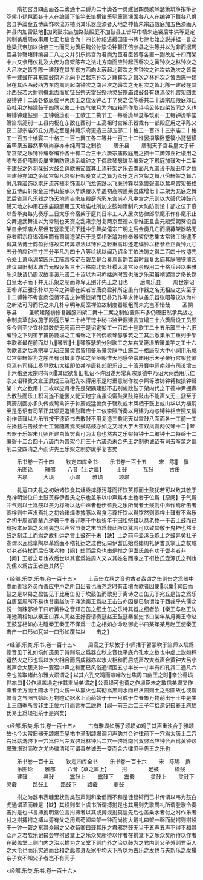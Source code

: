 <!-- { "loadSidebar": true } -->
　　隋初宫县四面面各二簴通十二镈为二十簴各一员建鼔四员歌琴瑟箫筑筝搊筝卧箜侯小琵琶面各十人在编磬下笙竽长笛横笛箫筚篥篪壎面各八人在编钟下舞各八佾宫县笋簴金五博山饰以流苏植羽其乐器应漆者天地之神皆朱宗庙殿庭加五色漆画天神县内加雷鼔地加灵鼔宗庙加路鼔殿庭不加鼔县工皆平巾帻朱连裳后牛洪等更定其制袭后周故事用七正七倍合为十四长孙绍逺援国语书传七律七始之説并据一言之也梁武帝加以浊倍三七而同为簴后魏公孙崇设钟磬正倍参县之洪等并以为非而据周官县钟磬堵肆编县二八之文并引乐纬宫为君商为臣君臣皆尊各置一副故加十四而架十六又参用仪礼及大传为宫架陈布之法北方南面应钟起西磬次之黄钟次之林钟次之大吕次之皆东陈一建鼔在其东东方西向太蔟起北磬次之夹钟次之钟次姑洗次之皆南陈一建鼔在其东南鼔南方北向中吕起东钟次之蕤宾次之磬次之林钟次之皆西陈一建鼔在其西西鼔西方东向夷则起南钟次之南吕次之磬次之无射次之皆北陈一建鼔在其北西鼔若大射则撤北面而加钲鼔祭天雷鼔祭地灵鼔宗庙路鼔各有鞉焉仪礼宫架四面设镈钟十二簴各依辰位甲丙庚壬之位设钟乙丁辛癸之位陈磬共二十簴宗庙殿庭郊丘及社用之植建鼔于四隅以象二十四气依月为均四箱同作取诗毛公传四架皆同之义也每镈钟建鼔别一工钟磬簴别一工歌工二执节工一每磬簴琴瑟筝筑别一工每钟簴竽笙箫笛埙箎别一工县内柷在东敔在西别一工高祖时宫架乐器裁有一部殿庭用之平陈又获二部宗庙郊丘分用之至是并藏乐府更造三部五部二十格工一百四十三宗庙二十格工一百五十飨宴二十格工一百七舞工各二等并一百三十二惟罢搊筝卧箜篌小琵琶横笛筚篥五器然筝筑尚存亦未纯周官之制欤
　　唐乐县
　　唐制天子宫县皇太子轩架宫架之乐镈钟编磬编钟各十有二合三十六簴宗庙殿庭用之损十二簴郊丘社稷用之陈布皆仍隋制设巢笙笛防篪埙系编钟之下偶歌琴瑟筑系编磬之下殿庭加鼔吹十二案于建鼔之外羽葆鼔大鼔金錞歌箫笳置其上焉轩架之乐去南面凡九簴设于辰丑申之位三建鼔亦如之余如宫架凡宫架轩架奏文武之舞为众乐之容宫架之舞八佾轩架之舞六佾凡簨簴饰以崇牙流苏植羽饰簴以飞龙饰趺以飞亷钟簨以鸷兽磬簴以鸷鸟宫架毎格金五博山轩架金三博山鼔承以华趺覆以华盖初高宗蓬莱宫成增七十二架为充庭之舞武后省焉凡乐器之饰天地尚赤宗庙殿庭尚彩东宫尚赤凡中宫之乐则以大磬代钟鼔凡磬天地之神用石宗庙殿庭用玉天地庙社所加之鼔如隋制凡大防防则设十部之伎于庭以备华夷每先奏乐三日太乐令宿架于庭其日率工人入居次协律郎举麾乐作仆麾乐止文舞退武舞进以为常制也天寳之乱肃宗尅复两京至德以来惟正旦含元殿受朝贺设宫架自余郊庙大祭但有登歌无坛下廷中乐舞矣僖宗广明之后金奏几亡而搜募架器略无存者昭宗将谒郊庙而有司请造架乐于是宰相张濬为修奉器架使悉集太常诸工询逮不得其法博士商盈孙练故实转筭取法以镈钟之轻重高印还定编钟以相参检正黄钟九寸五分倍应钟三寸三分半凡为四十八等绘状以闻乃诏金工依法铸之得二百四十枚濬先令处士萧承训棃园乐工陈言校定石磬至是合奏焉音韵克谐时营复太庙其庭陋狭濬因建议曰旧制太庙含元殿设架三十六格南北郊社稷太清宫及余殿用二十格兵兴以来雅乐沦缺请仍周汉故事设乐簴二十诏以为可亦姑适时宜也唐之乐架虽稍罢隋之侈长然自皇太子而下并无乐架之制而尊卑无别非先王之旧也
　　后周乐县
　　周世宗诏王朴详正雅乐朴以为今之钟磬在架者皆唐商盈孙所定虽有作器之名无相应之实至于十二镈钟不考宫商但循环击之钟磬徒架而已朴乃作凖求律以备乐器张昭等议以为朴之新法可习而行之未几朴卒明年周室禅位故制度器服粗而未完岂不惜哉
　　圣朝乐县
　　圣朝建隆初修复器服四架二舞十二案之制位置陈布多仍唐旧然承兵战之余制度草创故施于殿庭乐架二十格干徳中秘书监尹掘建言宜增三十六簴唐设工员颇多今则至少宜补其数使无阙而已于是诏定架工一百四十登歌工二十五乐簴三十六旧编钟之下列笙竽笛防篪埙之工编磬之下列偶歌琴瑟筝筑之工其后悉集乐工重列于架中歌者最在前而以九琴五七琴筝瑟筑分别歌工之左右又篪埙笛箫巢竽之工十六次歌者之后真宗享见昭应景灵宫皆用备乐景灵庭中止施二十格唐制大中小祠用乐咸以宫架轩架为之序虽有司摄事亦如之至圣朝惟天地感帝宗庙用乐天子亲行宫架登歌具焉有司摄止奏登歌初太祖即位并凖唐礼郊祀乐设二十簴开寳中祠南郊有司设增三十六格至太宗时有司其误欲复旧礼诏不许因遂为常真宗景德中乃诏大祠悉用乐仁宗又诏释奠文宣王武成王及祀先农得用乐是时垂意制作勅李照等改铸钟镈权损钟磬架十六之数用十二枚以应月律先是架隅建鼔不击别施散鼔于架内代之干德中尹掘奏去散鼔而乐工积习遂不能罢又祀天地宗庙虽设雷鼓灵鼔路鼔击不能声又无三鼗至于簨簴刻画亦多失传或鸷禽饰于钟簴或猛兽负于磬趺或木凤栖于鼔上或山华以为植羽至是悉诏有司革正其谬更造建鼔鞞应十二依李照所奏以月建为均与镈钟相应照又请别作晋鼔以为乐节按干德诏书去散鼔不用复造三鼗祀天以雷鼔八面面各一工前一工左播鼗右击鼔余七工皆随击焉灵鼔路鼓亦如之又增大竽大笙双凤管两仪琴十二琴五器于乐架未几照所建白皆罢真可为太息也然古之乐架特钟十二编钟十二特磬十二编磬十二合四十八簴而为宫架今用三十六簴恐未合先王之制也诚诏有司去筝筑之器削二变四清之声而讲先王乐架之制亦庻乎复古矣

　　乐书卷一百十四
　　钦定四库全书
　　乐书卷一百十五
　　宋　陈　撰
　　乐图论
　　雅部
　　八音【土之属】
　　土鼔　　　瓦鼔　　　古缶
　　古埙　　　大埙　　　小埙
　　雅埙　　　颂埙

　　礼运曰夫礼之初始诸饮食其燔黍捭豚污尊而抔饮蒉桴而土鼓犹若可以致其敬于鬼神明堂位曰土鼓蒉桴伊耆氏之乐也盖乐以中声爲本土也者于位爲【原阙】于气爲冲气则以土爲鼓以蒉为桴所以达中声者也伊耆氏之乐所尚者土鼔则中声作焉所击者蒉桴则中声发焉礼之初始诸燔黍捭豚以爲食污尊抔饮以爲饮然则蒉桴土鼓有不爲乐之初乎周官籥章凢逆暑于中春迎寒于中秋祈年于田祖祭蜡以息老物一于击土鼓而已有报本反始之义焉夫岂以声容节奏之末节爲哉此所以犹若可以致其敬于鬼神也然土鼓之制洼土而爲之故礼运之言土鼓在乎未【缺】土之前与壶涿氏炮土之鼓异矣杜子春谓以瓦爲臯陶以革爲面不稽礼运之过也记曰伊耆氏始爲蜡周礼伊耆氏掌王之杖咸以老者待杖而后安犹老物【阙】蜡而后息也由是推之伊耆氏盖有功于耆老者非【阙】王者之号也故后世以其官爲姓周人又以其姓名而序之于衔枚氏壶涿氏之列也先儒以爲古王者岂其然乎

<经部,乐类,乐书,卷一百十五>
　　土音缶立秋之音也古者盎谓之缶则缶之爲噐中虚而善容外员而善应中声之所自出者也唐尧之时有击壤而歌者因使以麋冥缶而鼓之是以易之盈缶见于比用缶见于坎鼓缶而歌见于离诗之击缶见于宛丘是缶之爲乐自唐至周所不易也昔秦赵防于渑池秦王爲赵王击缶亦因是已孰谓始于西戎乎先儒之説一何踈邪徐干曰听黄钟之音知击缶之细土缶之乐特其器之细者欤【秦王与赵王防渑池蔺相如从秦王曰寡人闻赵王好音请奏瑟赵王鼓瑟秦御史书曰某年某月秦王命赵王鼓瑟相如亦进缻秦王秦王不怿爲一击之相如亦命赵御史书曰某年某月赵王使秦王击缶一曰形如瓦盆一曰形如覆盆以　　击之】

<经部,乐类,乐书,卷一百十五>
　　周官之于埙教于小师播于瞽蒙吹于笙师以埙爲德音见于礼如埙如箎见于诗则埙之爲器立秋之音也平底六孔水之数也中虚上鋭如秤锤然火之形也埙以水火相合而后成器亦以水火相和而后成声故大者声合黄钟大吕小者声合太簇夹钟一要宿中声之和而已风俗通谓围五寸半长一寸半有四孔其二通凡六空也盖取诸此尔雅大埙谓之以其六孔交鸣而喧哗故也焦周曰幽王之时辛公善埙世本曰公作埙盖埙之作其来尚矣谓之公善埙可也谓之作埙臣未之敢信矣埙又作壎者金方而土圆水平而火鋭一从熏火也其彻爲黑则水而已从圆则土之形圆故也或谓埙青之气阳气始起万物暄动据水上而萌始于十一月成于立春象万物萌出于土中是生土王四季所言非主正位六月而言亦二説也【阙一前三后二王子年拾遗记曰春王庖牺氏易土爲埙祖系于是兴矣】

<经部,乐类,乐书,卷一百十五>
　　古有雅埙如鴈子颂埙如鸡子其声重浊合乎雅颂故也今太常旧器无颂埙至皇祐中圣制颂埙调习声韵并合钟律前下一穴爲太簇上二穴右爲姑洗啓下一穴爲仲吕左双啓爲林钟后二穴一啓爲南吕双啓爲应钟合声爲黄钟颂埙雅埙对而吹之尤协律清和可谓善矣诚去一变而合六律庶乎先王之乐也

　　乐书巻一百十五
　　钦定四库全书
　　乐书卷一百十六
　　宋　陈晹　撰
　　乐图论
　　雅部
　　八音【草之属上】
　　拊　　　　足鼓　　　楹鼔
　　建鼔　　　县鼔　　　靁鼔上
　　靁鼔下　　靁鼗　　　灵鼔上
　　灵鼔下　　灵鼗　　　路鼔上
　　路鼔下　　路鼗　　　夔鼔

　　拊之为器韦表糠里状则类鼓声则和柔倡而不和是徒铿锵而已书传谓以韦为鼓白虎通谓革而糠是【缺】其设则堂上虞书所谓搏拊是也其用则先歌周礼所谓登歌令奏击拊是也书言搏拊明堂位言拊搏者以其或搏或拊莫适先后也盖乗水者付之泭作乐者付之拊搏拊之搏从旉有父之用焉荀卿曰架一钟而尚拊大戴礼曰架一磬而尚拊则拊设于一钟一磬之东其众器之父欤荀卿曰鼓其乐之君邪然鼓无当于五声五声不得不和其众声之君欤乐记曰会守拊鼓堂上之乐众矣所待以作者在拊堂下之乐众矣所待以作者在鼓盖堂上则门内之治以拊为之父堂下则门外之治以鼓为之君内则父子外则君臣人之大伦也而乐实通而合和之此修身及家平均天下所以为古乐之发也与夫新乐之发獶杂子女不知父子者岂不有间乎

<经部,乐类,乐书,卷一百十六>

